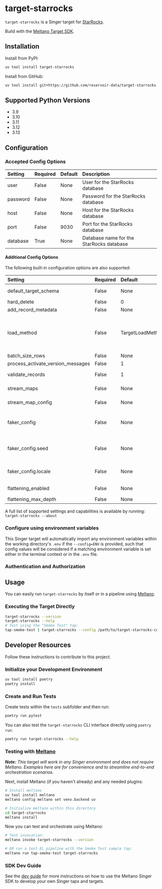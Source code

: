# target-starrocks

`target-starrocks` is a Singer target for [StarRocks].

Build with the [Meltano Target SDK][Singer SDK].

## Installation

Install from PyPI:

```bash
uv tool install target-starrocks
```

Install from GitHub:

```bash
uv tool install git+https://github.com/reservoir-data/target-starrocks.git@main
```

## Supported Python Versions

* 3.9
* 3.10
* 3.11
* 3.12
* 3.13

## Configuration

### Accepted Config Options

| Setting                           | Required | Default                       | Description                                                                                                                                                                                                                                                                                      |
| :-------------------------------- | :------- | :---------------------------- | :----------------------------------------------------------------------------------------------------------------------------------------------------------------------------------------------------------------------------------------------------------------------------------------------- |
| user                              | False    | None                          | User for the StarRocks database                                                                                                                                                                                                                                                                  |
| password                          | False    | None                          | Password for the StarRocks database                                                                                                                                                                                                                                                              |
| host                              | False    | None                          | Host for the StarRocks database                                                                                                                                                                                                                                                                  |
| port                              | False    | 9030                          | Port for the StarRocks database                                                                                                                                                                                                                                                                  |
| database                          | True     | None                          | Database name for the StarRocks database                                                                                                                                                                                                                                                         |

#### Additional Config Options

The following built-in configuration options are also supported:

| Setting                           | Required | Default                       | Description                                                                                                                                                                                                                                                                                      |
| :-------------------------------- | :------- | :---------------------------- | :----------------------------------------------------------------------------------------------------------------------------------------------------------------------------------------------------------------------------------------------------------------------------------------------- |
| default_target_schema             | False    | None                          | The default target database schema name to use for all streams.                                                                                                                                                                                                                                  |
| hard_delete                       | False    | 0                             | Hard delete records.                                                                                                                                                                                                                                                                             |
| add_record_metadata               | False    | None                          | Whether to add metadata fields to records.                                                                                                                                                                                                                                                       |
| load_method                       | False    | TargetLoadMethods.APPEND_ONLY | The method to use when loading data into the destination. `append-only` will always write all input records whether that records already exists or not. `upsert` will update existing records and insert new records. `overwrite` will delete all existing records and insert all input records. |
| batch_size_rows                   | False    | None                          | Maximum number of rows in each batch.                                                                                                                                                                                                                                                            |
| process_activate_version_messages | False    | 1                             | Whether to process `ACTIVATE_VERSION` messages.                                                                                                                                                                                                                                                  |
| validate_records                  | False    | 1                             | Whether to validate the schema of the incoming streams.                                                                                                                                                                                                                                          |
| stream_maps                       | False    | None                          | Config object for stream maps capability. For more information check out [Stream Maps](https://sdk.meltano.com/en/latest/stream_maps.html).                                                                                                                                                      |
| stream_map_config                 | False    | None                          | User-defined config values to be used within map expressions.                                                                                                                                                                                                                                    |
| faker_config                      | False    | None                          | Config for the [`Faker`](https://faker.readthedocs.io/en/master/) instance variable `fake` used within map expressions. Only applicable if the plugin specifies `faker` as an addtional dependency (through the `singer-sdk` `faker` extra or directly).                                         |
| faker_config.seed                 | False    | None                          | Value to seed the Faker generator for deterministic output: https://faker.readthedocs.io/en/master/#seeding-the-generator                                                                                                                                                                        |
| faker_config.locale               | False    | None                          | One or more LCID locale strings to produce localized output for: https://faker.readthedocs.io/en/master/#localization                                                                                                                                                                            |
| flattening_enabled                | False    | None                          | 'True' to enable schema flattening and automatically expand nested properties.                                                                                                                                                                                                                   |
| flattening_max_depth              | False    | None                          | The max depth to flatten schemas.                                                                                                                                                                                                                                                                |

A full list of supported settings and capabilities is available by running: `target-starrocks --about`

### Configure using environment variables

This Singer target will automatically import any environment variables within the working directory's
`.env` if the `--config=ENV` is provided, such that config values will be considered if a matching
environment variable is set either in the terminal context or in the `.env` file.

### Authentication and Authorization

## Usage

You can easily run `target-starrocks` by itself or in a pipeline using [Meltano](https://meltano.com/).

### Executing the Target Directly

```bash
target-starrocks --version
target-starrocks --help
# Test using the "Smoke Test" tap:
tap-smoke-test | target-starrocks --config /path/to/target-starrocks-config.json
```

## Developer Resources

Follow these instructions to contribute to this project.

### Initialize your Development Environment

```bash
uv tool install poetry
poetry install
```

### Create and Run Tests

Create tests within the `tests` subfolder and
  then run:

```bash
poetry run pytest
```

You can also test the `target-starrocks` CLI interface directly using `poetry run`:

```bash
poetry run target-starrocks --help
```

### Testing with [Meltano](https://meltano.com/)

_**Note:** This target will work in any Singer environment and does not require Meltano.
Examples here are for convenience and to streamline end-to-end orchestration scenarios._

Next, install Meltano (if you haven't already) and any needed plugins:

```bash
# Install meltano
uv tool install meltano
meltano config meltano set venv.backend uv

# Initialize meltano within this directory
cd target-starrocks
meltano install
```

Now you can test and orchestrate using Meltano:

```bash
# Test invocation:
meltano invoke target-starrocks --version

# OR run a test EL pipeline with the Smoke Test sample tap:
meltano run tap-smoke-test target-starrocks
```

### SDK Dev Guide

See the [dev guide](https://sdk.meltano.com/en/latest/dev_guide.html) for more instructions on how to use the Meltano Singer SDK to
develop your own Singer taps and targets.

[StarRocks]: https://starrocks.io
[Singer SDK]: https://sdk.meltano.com

